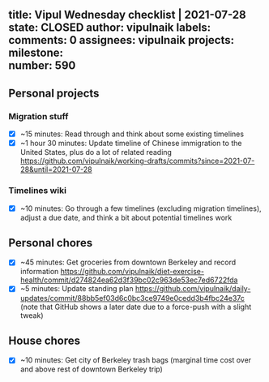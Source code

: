 title:	Vipul Wednesday checklist | 2021-07-28
state:	CLOSED
author:	vipulnaik
labels:	
comments:	0
assignees:	vipulnaik
projects:	
milestone:	
number:	590
--
## Personal projects

### Migration stuff

- [x] ~15 minutes: Read through and think about some existing timelines
- [x] ~1 hour 30 minutes: Update timeline of Chinese immigration to the United States, plus do a lot of related reading https://github.com/vipulnaik/working-drafts/commits?since=2021-07-28&until=2021-07-28
### Timelines wiki

- [x] ~10 minutes: Go through a few timelines (excluding migration timelines), adjust a due date, and think a bit about potential timelines work

## Personal chores

- [x] ~45 minutes: Get groceries from downtown Berkeley and record information https://github.com/vipulnaik/diet-exercise-health/commit/d274824ea62d3f39bc02c963de53ec7ed6722fda
- [x] ~5 minutes: Update standing plan https://github.com/vipulnaik/daily-updates/commit/88bb5ef03d6c0bc3ce9749e0cedd3b4fbc24e37c (note that GitHub shows a later date due to a force-push with a slight tweak) 

## House chores

- [x] ~10 minutes: Get city of Berkeley trash bags (marginal time cost over and above rest of downtown Berkeley trip)
